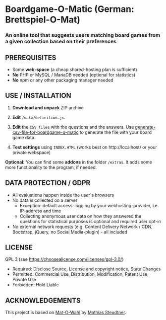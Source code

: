 # Boardgame-O-Matic (German: Brettspiel-O-Mat)

### An online tool that suggests users matching board games from a given collection based on their preferences

## PREREQUISITES

- Some **web-space** (a cheap shared-hosting plan is sufficient)
- **No** PHP or MySQL / MariaDB needed (optional for statistics)
- **No** npm or any other packaging manager needed

## USE / INSTALLATION

1. **Download and unpack** ZIP archive

2. **Edit** `/data/definition.js`.

3. **Edit** the `CSV files` with the questions and the answers. Use [generate-csv-file-for-boardgame-o-matic](https://github.com/fenglisch/generate-csv-file-for-boardgame-o-matic) to generate the file with your board game data.

5. **Test settings** using `INDEX.HTML` (works best on http://localhost/ or your private webspace)

**Optional:** You can find some **addons** in the folder `/extras`. It adds some more functionality to the program, if needed.

## DATA PROTECTION / GDPR

- All evaluations happen inside the user's browsers
- No data is collected on a server
  - Exception: default access-logging by your webhosting-provider, i.e. IP-address and time
  - Collecting anonymous user data on how they answered the questions for statistical purposes is optional and required user opt-in
- No external network requests (e.g. Content Delivery Network / CDN, Bootstrap, jQuery, no Social Media-plugin) - all included

## LICENSE

GPL 3 (see https://choosealicense.com/licenses/gpl-3.0/)

- Required: Disclose Source, License and copyright notice, State Changes
- Permitted: Commercial Use, Distribution, Modification, Patent Use, Private Use
- Forbidden: Hold Liable

## ACKNOWLEDGEMENTS

This project is based on [Mat-O-Wahl](https://github.com/msteudtn/Mat-O-Wahl) by [Mathias Steudtner](https://github.com/msteudtn).
